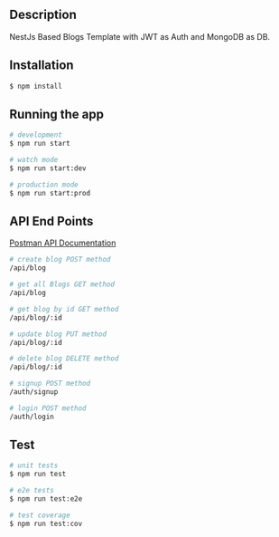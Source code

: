 ## Description

NestJs Based Blogs Template with JWT as Auth and MongoDB as DB.

## Installation

```bash
$ npm install
```

## Running the app

```bash
# development
$ npm run start

# watch mode
$ npm run start:dev

# production mode
$ npm run start:prod
```

## API End Points

[Postman API Documentation](https://galactic-flare-154229.postman.co/workspace/muzzo~3a14ea97-68f5-4423-ae08-23ec82d3474a/api/c559270d-df38-45da-ac1b-ff5f9a3ed536/documentation/23524009-fc96de2f-9781-4ffb-bea6-9ebaded35bb7)

```bash
# create blog POST method
/api/blog

# get all Blogs GET method
/api/blog

# get blog by id GET method
/api/blog/:id

# update blog PUT method
/api/blog/:id

# delete blog DELETE method
/api/blog/:id

# signup POST method
/auth/signup

# login POST method
/auth/login
```

## Test

```bash
# unit tests
$ npm run test

# e2e tests
$ npm run test:e2e

# test coverage
$ npm run test:cov
```
